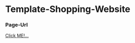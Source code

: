 # Template-Shopping-Website
### Page-Url
[Click ME!...](https://manik410.github.io/Template-Shopping-Website/index)
